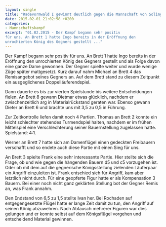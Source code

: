 ```yaml
---
layout: single
title: "Radevormwald I gewinnt deutlich gegen die Mannschaft von Solingen 28 II"
date: 2015-02-01 21:02:58 +0200
categories:
- Mannschaftskampf
excerpt: "01.02.2015 - Der Kampf begann sehr positiv
für uns. An Brett 1 hatte Ingo bereits in der Eröffnung den
unrochierten König des Gegners gestellt ..."
---
```


Der Kampf begann sehr positiv für uns. An Brett 1 hatte Ingo bereits
in der Eröffnung den unrochierten König des Gegners gestellt und als
Folge davon eine ganze Dame gewonnen. Der Gegner spielte weiter und
wurde wenige Züge später mattgesetzt. Kurz darauf nahm Michael an
Brett 4 das Remisangebot seines Gegners an. Auf dem Brett stand zu
diesem Zeitpunkt ein ausgeglichenes Doppelläuferendspiel.

Dann dauerte es bis zur vierten Spielstunde bis weitere Entscheidungen
fielen. An Brett 8 gewann Dietmar etwas glücklich, nachdem er
zwischenzeitlich arg in Materialrückstand geraten war. Ebenso gewann
Dieter an Brett 6 und brachte uns mit 3,5 zu 0,5 in Führung.

Zur Zeitkontrolle liefen damit noch 4 Partien. Thomas an Brett 2
konnte ein leicht schlechter stehendes Turmendspiel halten, nachdem er
im frühen Mittelspiel eine Verschlechterung seiner Bauernstellung
zugelassen hatte. Spielstand: 4:1.

Werner an Brett 7 hatte sich am Damenflügel einen gedeckten Freibauern
verschafft und so endete auch diese Partie mit einen Sieg für uns.

An Brett 3 spielte Frank eine sehr interessante Partie. Hier stellte
sich die Frage, ob und wie gegen die hängenden Bauern d5 und c5
vorzugehen ist. Oder ob mit dem auf die gegnerische Königsstellung
zielenden Läuferpaar ein Angriff einzuleiten ist. Frank entschied sich
für Angriff, kam aber letztlich nicht durch. Für eine geopferte Figur
hatte er als Kompensation 3 Bauern. Bei einer noch nicht ganz
geklärten Stellung bot der Gegner Remis an, was Frank annahm.

Den Endstand von 6,5 zu 1,5 stellte Ivan her. Bei Rochaden auf
entgegengesetzte Flügel hatte er lange Zeit damit zu tun, den Angriff
auf seinen König abzuwehren. Nach Abtausch mehrerer Figuren war dies
gelungen und er konnte selbst auf dem Königsflügel vorgehen und
entscheidend Material gewinnen.
